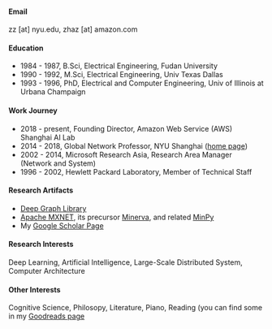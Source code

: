 
#### Email
zz [at] nyu.edu, zhaz [at] amazon.com

#### Education
- 1984 - 1987, B.Sci, Electrical Engineering, Fudan University
- 1990 - 1992, M.Sci, Electrical Engineering, Univ Texas Dallas
- 1993 - 1996, PhD, Electrical and Computer Engineering, Univ of Illinois at Urbana Champaign

#### Work Journey
- 2018 - present, Founding Director, Amazon Web Service (AWS) Shanghai AI Lab
- 2014 - 2018, Global Network Professor, NYU Shanghai ([home page](https://research.shanghai.nyu.edu/centers-and-institutes/datascience/people/zheng-zhang))
- 2002 - 2014, Microsoft Research Asia, Research Area Manager (Network and System)
- 1996 - 2002, Hewlett Packard Laboratory, Member of Technical Staff

#### Research Artifacts
- [Deep Graph Library](https://github.com/dmlc/dgl/)
- [Apache MXNET](https://mxnet.apache.org/versions/1.9.1/), its precursor [Minerva](https://github.com/dmlc/minerva), and related [MinPy](https://github.com/dmlc/minpy)
- My [Google Scholar Page](https://scholar.google.com/citations?user=k0KiE4wAAAAJ&hl=en)

#### Research Interests
Deep Learning, Artificial Intelligence, Large-Scale Distributed System, Computer Architecture

#### Other Interests
Cognitive Science, Philosopy, Literature, Piano, Reading (you can find some in my [Goodreads page](https://www.goodreads.com/user/show/50187028-zheng-zhang)


